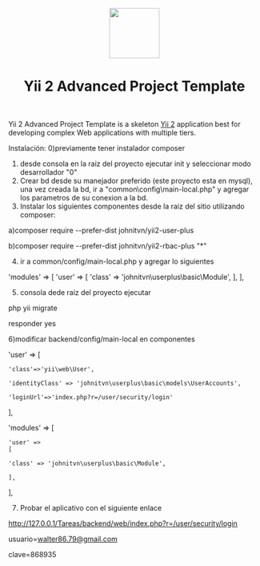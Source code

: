 <p align="center">
    <a href="https://github.com/yiisoft" target="_blank">
        <img src="https://avatars0.githubusercontent.com/u/993323" height="100px">
    </a>
    <h1 align="center">Yii 2 Advanced Project Template</h1>
    <br>
</p>

Yii 2 Advanced Project Template is a skeleton [Yii 2](http://www.yiiframework.com/) application best for
developing complex Web applications with multiple tiers.


Instalación:
0)previamente tener instalador composer
1) desde consola en la raiz del proyecto ejecutar init y seleccionar modo desarrollador "0"
2) Crear bd desde su manejador preferido (este proyecto esta en mysql), una vez creada la bd, ir a 
"common\config\main-local.php" y agregar los parametros de su conexion a la bd.
3) Instalar los siguientes componentes desde la raiz del sitio utilizando composer:

 a)composer require --prefer-dist johnitvn/yii2-user-plus

 b)composer require --prefer-dist johnitvn/yii2-rbac-plus "*"

4) ir a common/config/main-local.php y agregar lo siguientes

'modules' => 
    [ 
        'user' => 
        [ 
            'class' => 'johnitvn\userplus\basic\Module', 
        ],
    ],

5) consola dede raiz del proyecto ejecutar 

php yii migrate

responder yes

6)modificar backend/config/main-local en componentes

'user' => 
[

    'class'=>'yii\web\User',

    'identityClass' => 'johnitvn\userplus\basic\models\UserAccounts',

    'loginUrl'=>'index.php?r=/user/security/login'

],

'modules' => 
[

    'user' => 
    [

    'class' => 'johnitvn\userplus\basic\Module',

    ],
],

7) Probar el aplicativo con el siguiente enlace

http://127.0.0.1/Tareas/backend/web/index.php?r=/user/security/login

usuario=walter86.79@gmail.com

clave=868935
